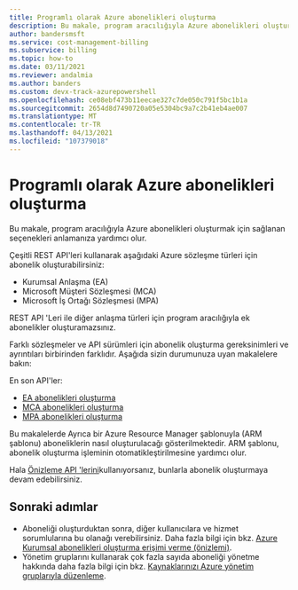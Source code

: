 ```yaml
---
title: Programlı olarak Azure abonelikleri oluşturma
description: Bu makale, program aracılığıyla Azure abonelikleri oluşturmak için sağlanan seçenekleri anlamanıza yardımcı olur.
author: bandersmsft
ms.service: cost-management-billing
ms.subservice: billing
ms.topic: how-to
ms.date: 03/11/2021
ms.reviewer: andalmia
ms.author: banders
ms.custom: devx-track-azurepowershell
ms.openlocfilehash: ce08ebf473b11eecae327c7de050c791f5bc1b1a
ms.sourcegitcommit: 2654d8d7490720a05e5304bc9a7c2b41eb4ae007
ms.translationtype: MT
ms.contentlocale: tr-TR
ms.lasthandoff: 04/13/2021
ms.locfileid: "107379018"
---
```

# <a name="create-azure-subscriptions-programmatically"></a>Programlı olarak Azure abonelikleri oluşturma

Bu makale, program aracılığıyla Azure abonelikleri oluşturmak için sağlanan seçenekleri anlamanıza yardımcı olur.

Çeşitli REST API'leri kullanarak aşağıdaki Azure sözleşme türleri için abonelik oluşturabilirsiniz:

- Kurumsal Anlaşma (EA)
- Microsoft Müşteri Sözleşmesi (MCA)
- Microsoft İş Ortağı Sözleşmesi (MPA)

REST API 'Leri ile diğer anlaşma türleri için program aracılığıyla ek abonelikler oluşturamazsınız.

Farklı sözleşmeler ve API sürümleri için abonelik oluşturma gereksinimleri ve ayrıntıları birbirinden farklıdır. Aşağıda sizin durumunuza uyan makalelere bakın:

En son API'ler:

- [EA abonelikleri oluşturma](programmatically-create-subscription-enterprise-agreement.md)
- [MCA abonelikleri oluşturma](programmatically-create-subscription-microsoft-customer-agreement.md)
- [MPA abonelikleri oluşturma](programmatically-create-subscription-microsoft-partner-agreement.md)

Bu makalelerde Ayrıca bir Azure Resource Manager şablonuyla (ARM şablonu) aboneliklerin nasıl oluşturulacağı gösterilmektedir. ARM şablonu, abonelik oluşturma işleminin otomatikleştirilmesine yardımcı olur.

Hala [Önizleme API 'lerini](programmatically-create-subscription-preview.md)kullanıyorsanız, bunlarla abonelik oluşturmaya devam edebilirsiniz. 

## <a name="next-steps"></a>Sonraki adımlar

* Aboneliği oluşturduktan sonra, diğer kullanıcılara ve hizmet sorumlularına bu olanağı verebilirsiniz. Daha fazla bilgi için bkz. [Azure Kurumsal abonelikleri oluşturma erişimi verme (önizlemi)](grant-access-to-create-subscription.md).
* Yönetim gruplarını kullanarak çok fazla sayıda aboneliği yönetme hakkında daha fazla bilgi için bkz. [Kaynaklarınızı Azure yönetim gruplarıyla düzenleme](../../governance/management-groups/overview.md).
